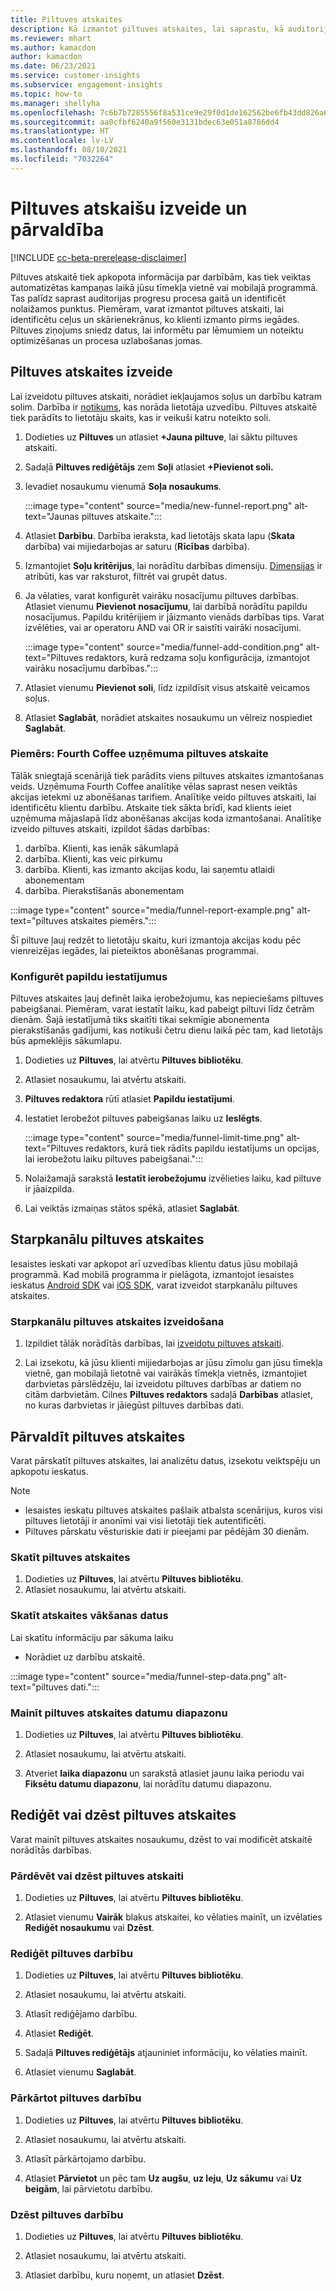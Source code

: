 ```yaml
---
title: Piltuves atskaites
description: Kā izmantot piltuves atskaites, lai saprastu, kā auditorija pieņem lēmumus.
ms.reviewer: mhart
ms.author: kamacdon
author: kamacdon
ms.date: 06/23/2021
ms.service: customer-insights
ms.subservice: engagement-insights
ms.topic: how-to
ms.manager: shellyha
ms.openlocfilehash: 7c6b7b7285556f8a531ce9e29f0d1de162562be6fb43dd826a65fd9e00d87b30
ms.sourcegitcommit: aa0cfbf6240a9f560e3131bdec63e051a8786dd4
ms.translationtype: HT
ms.contentlocale: lv-LV
ms.lasthandoff: 08/10/2021
ms.locfileid: "7032264"
---
```

# <a name="create-and-manage-funnel-reports"></a>Piltuves atskaišu izveide un pārvaldība

[!INCLUDE [cc-beta-prerelease-disclaimer](includes/cc-beta-prerelease-disclaimer.md)]

Piltuves atskaitē tiek apkopota informācija par darbībām, kas tiek veiktas automatizētas kampaņas laikā jūsu tīmekļa vietnē vai mobilajā programmā. Tas palīdz saprast auditorijas progresu procesa gaitā un identificēt nolaižamos punktus. Piemēram, varat izmantot piltuves atskaiti, lai identificētu ceļus un skārienekrānus, ko klienti izmanto pirms iegādes. Piltuves ziņojums sniedz datus, lai informētu par lēmumiem un noteiktu optimizēšanas un procesa uzlabošanas jomas.

## <a name="create-a-funnel-report"></a>Piltuves atskaites izveide

Lai izveidotu piltuves atskaiti, norādiet iekļaujamos soļus un darbību katram solim. Darbība ir [notikums](glossary.md), kas norāda lietotāja uzvedību. Piltuves atskaitē tiek parādīts to lietotāju skaits, kas ir veikuši katru noteikto soli. 

1. Dodieties uz **Piltuves** un atlasiet **+Jauna piltuve**, lai sāktu piltuves atskaiti.

1. Sadaļā **Piltuves rediģētājs** zem **Soļi** atlasiet **+Pievienot soli.** 

1. Ievadiet nosaukumu vienumā **Soļa nosaukums**.

   :::image type="content" source="media/new-funnel-report.png" alt-text="Jaunas piltuves atskaite.":::

1. Atlasiet **Darbību**. Darbība ieraksta, kad lietotājs skata lapu (**Skata** darbība) vai mijiedarbojas ar saturu (**Rīcības** darbība).

1. Izmantojiet **Soļu kritērijus**, lai norādītu darbības dimensiju. [Dimensijas](dimensions.md) ir atribūti, kas var raksturot, filtrēt vai grupēt datus.

1. Ja vēlaties, varat konfigurēt vairāku nosacījumu piltuves darbības. Atlasiet vienumu **Pievienot nosacījumu**, lai darbībā norādītu papildu nosacījumus. Papildu kritērijiem ir jāizmanto vienāds darbības tips. Varat izvēlēties, vai ar operatoru AND vai OR ir saistīti vairāki nosacījumi.

   :::image type="content" source="media/funnel-add-condition.png" alt-text="Piltuves redaktors, kurā redzama soļu konfigurācija, izmantojot vairāku nosacījumu darbības.":::

1. Atlasiet vienumu **Pievienot soli**, līdz izpildīsit visus atskaitē veicamos soļus.

1. Atlasiet **Saglabāt**, norādiet atskaites nosaukumu un vēlreiz nospiediet **Saglabāt**. 

### <a name="example-fourth-coffee-company-funnel-report"></a>Piemērs: Fourth Coffee uzņēmuma piltuves atskaite

Tālāk sniegtajā scenārijā tiek parādīts viens piltuves atskaites izmantošanas veids. Uzņēmuma Fourth Coffee analītiķe vēlas saprast nesen veiktās akcijas ietekmi uz abonēšanas tarifiem. Analītiķe veido piltuves atskaiti, lai identificētu klientu darbību. Atskaite tiek sākta brīdī, kad klients ieiet uzņēmuma mājaslapā līdz abonēšanas akcijas koda izmantošanai. Analītiķe izveido piltuves atskaiti, izpildot šādas darbības:

1. darbība. Klienti, kas ienāk sākumlapā   
2. darbība. Klienti, kas veic pirkumu   
3. darbība. Klienti, kas izmanto akcijas kodu, lai saņemtu atlaidi abonementam   
4. darbība. Pierakstīšanās abonementam   

:::image type="content" source="media/funnel-report-example.png" alt-text="piltuves atskaites piemērs.":::
  
Šī piltuve ļauj redzēt to lietotāju skaitu, kuri izmantoja akcijas kodu pēc vienreizējas iegādes, lai pieteiktos abonēšanas programmai.

### <a name="configure-advanced-settings"></a>Konfigurēt papildu iestatījumus 

Piltuves atskaites ļauj definēt laika ierobežojumu, kas nepieciešams piltuves pabeigšanai. Piemēram, varat iestatīt laiku, kad pabeigt piltuvi līdz četrām dienām. Šajā iestatījumā tiks skaitīti tikai sekmīgie abonementa pierakstīšanās gadījumi, kas notikuši četru dienu laikā pēc tam, kad lietotājs būs apmeklējis sākumlapu.

1. Dodieties uz **Piltuves**, lai atvērtu **Piltuves bibliotēku**.

1. Atlasiet nosaukumu, lai atvērtu atskaiti. 

1. **Piltuves redaktora** rūtī atlasiet **Papildu iestatījumi**. 

1. Iestatiet Ierobežot piltuves pabeigšanas laiku uz **Ieslēgts**.

   :::image type="content" source="media/funnel-limit-time.png" alt-text="Piltuves redaktors, kurā tiek rādīts papildu iestatījums un opcijas, lai ierobežotu laiku piltuves pabeigšanai.":::

1. Nolaižamajā sarakstā **Iestatīt ierobežojumu** izvēlieties laiku, kad piltuve ir jāaizpilda.

1. Lai veiktās izmaiņas stātos spēkā, atlasiet **Saglabāt**.


## <a name="cross-channel-funnel-reports"></a>Starpkanālu piltuves atskaites 

Iesaistes ieskati var apkopot arī uzvedības klientu datus jūsu mobilajā programmā. Kad mobilā programma ir pielāgota, izmantojot iesaistes ieskatus [Android SDK](get-started-android.md) vai [iOS SDK](get-started-ios.md), varat izveidot starpkanālu piltuves atskaites. 

### <a name="create-a-cross-channel-funnel-report"></a>Starpkanālu piltuves atskaites izveidošana 

1. Izpildiet tālāk norādītās darbības, lai [izveidotu piltuves atskaiti](#create-a-funnel-report).    

1. Lai izsekotu, kā jūsu klienti mijiedarbojas ar jūsu zīmolu gan jūsu tīmekļa vietnē, gan mobilajā lietotnē vai vairākās tīmekļa vietnēs, izmantojiet darbvietas pārslēdzēju, lai izveidotu piltuves darbības ar datiem no citām darbvietām. Cilnes **Piltuves redaktors** sadaļā **Darbības** atlasiet, no kuras darbvietas ir jāiegūst piltuves darbības dati.

## <a name="manage-funnel-reports"></a>Pārvaldīt piltuves atskaites

Varat pārskatīt piltuves atskaites, lai analizētu datus, izsekotu veiktspēju un apkopotu ieskatus.

> [!NOTE]
> - Iesaistes ieskatu piltuves atskaites pašlaik atbalsta scenārijus, kuros visi piltuves lietotāji ir anonīmi vai visi lietotāji tiek autentificēti. 
> - Piltuves pārskatu vēsturiskie dati ir pieejami par pēdējām 30 dienām.

### <a name="view-funnel-reports"></a>Skatīt piltuves atskaites

1. Dodieties uz **Piltuves**, lai atvērtu **Piltuves bibliotēku**.
1. Atlasiet nosaukumu, lai atvērtu atskaiti.    

### <a name="see-the-data-collected-for-a-report"></a>Skatīt atskaites vākšanas datus   

Lai skatītu informāciju par sākuma laiku

- Norādiet uz darbību atskaitē.

:::image type="content" source="media/funnel-step-data.png" alt-text="piltuves dati.":::

### <a name="change-the-date-range-for-the-funnel-report"></a>Mainīt piltuves atskaites datumu diapazonu

1. Dodieties uz **Piltuves**, lai atvērtu **Piltuves bibliotēku**.

1. Atlasiet nosaukumu, lai atvērtu atskaiti.

1. Atveriet **laika diapazonu** un sarakstā atlasiet jaunu laika periodu vai **Fiksētu datumu diapazonu**, lai norādītu datumu diapazonu.

## <a name="edit-or-delete-funnel-reports"></a>Rediģēt vai dzēst piltuves atskaites

Varat mainīt piltuves atskaites nosaukumu, dzēst to vai modificēt atskaitē norādītās darbības.

### <a name="rename-or-delete-a-funnel-report"></a>Pārdēvēt vai dzēst piltuves atskaiti

1. Dodieties uz **Piltuves**, lai atvērtu **Piltuves bibliotēku**. 

1. Atlasiet vienumu **Vairāk** blakus atskaitei, ko vēlaties mainīt, un izvēlaties **Rediģēt nosaukumu** vai **Dzēst**.

### <a name="edit-a-funnel-step"></a>Rediģēt piltuves darbību  

1. Dodieties uz **Piltuves**, lai atvērtu **Piltuves bibliotēku**. 

1. Atlasiet nosaukumu, lai atvērtu atskaiti.

1. Atlasīt rediģējamo darbību.

1. Atlasiet **Rediģēt**.

1. Sadaļā **Piltuves rediģētājs** atjauniniet informāciju, ko vēlaties mainīt.  

1. Atlasiet vienumu **Saglabāt**.

### <a name="reorder-a-funnel-step"></a>Pārkārtot piltuves darbību

1. Dodieties uz **Piltuves**, lai atvērtu **Piltuves bibliotēku**. 

1. Atlasiet nosaukumu, lai atvērtu atskaiti.

1. Atlasīt pārkārtojamo darbību.

1. Atlasiet **Pārvietot** un pēc tam **Uz augšu**, **uz leju**, **Uz sākumu** vai **Uz beigām**, lai pārvietotu darbību.

### <a name="delete-a-funnel-step"></a>Dzēst piltuves darbību

1. Dodieties uz **Piltuves**, lai atvērtu **Piltuves bibliotēku**. 

1. Atlasiet nosaukumu, lai atvērtu atskaiti.

1. Atlasiet darbību, kuru noņemt, un atlasiet **Dzēst**.

